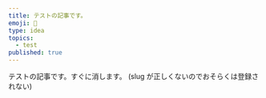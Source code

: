 ```yaml
---
title: テストの記事です。
emoji: 🔣
type: idea
topics:
  - test
published: true
---
```


テストの記事です。すぐに消します。
(slug が正しくないのでおそらくは登録されない)
